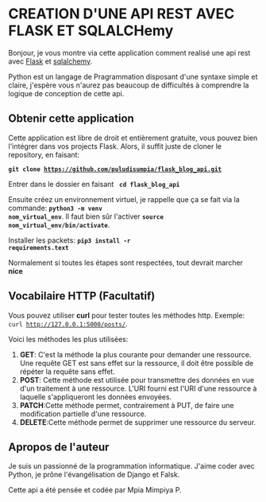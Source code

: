 # CREATION D'UNE API REST AVEC FLASK ET SQLALCHemy

Bonjour, je vous montre via cette application comment realisé une api rest avec [Flask](https://flask.palletsprojects.com) et [sqlalchemy](https://docs.sqlalchemy.org). 

Python est un langage de Pragrammation disposant d'une syntaxe simple et claire, j'espère vous n'aurez pas beaucoup de difficultés à comprendre la logique de conception de cette api.

## Obtenir cette application


Cette application est libre de droit et entièrement gratuite, vous pouvez bien l'intégrer dans vos projects Flask.
Alors, il suffit juste de cloner le repository, en faisant:

**<code>git clone https://github.com/puludisumpia/flask_blog_api.git</code>**

Entrer dans le dossier en faisant **<code> cd flask_blog_api </code>**

Ensuite créez un environnement virtuel, je rappelle que ça se fait via la commande: **<code>python3 -m venv nom_virtual_env</code>**. Il faut bien sûr l'activer **<code>source nom_virtual_env/bin/activate</code>**.

Installer les packets: **<code>pip3 install -r requirements.text</code>**

Normalement si toutes les étapes sont respectées, tout devrait marcher  **nice**

## Vocabilaire HTTP (Facultatif)

Vous pouvez utiliser **curl** pour tester toutes les méthodes http.
Exemple: <code>curl http://127.0.0.1:5000/posts/</code>.

Voici les méthodes les plus utilisées:
1. **GET**: C'est la méthode la plus courante pour demander une ressource. Une requête GET est sans effet sur la ressource, il doit être possible de répéter la requête sans effet.
2. **POST**: Cette méthode est utilisée pour transmettre des données en vue d'un traitement à une ressource. L'URI fourni est l'URI d'une ressource à laquelle s'appliqueront les données envoyées.
3. **PATCH**:Cette méthode permet, contrairement à PUT, de faire une modification partielle d'une ressource.
4. **DELETE**:Cette méthode permet de supprimer une ressource du serveur.


## Apropos de l'auteur

Je suis un passionné de la programmation informatique. J'aime coder avec Python, je prône l'évangélisation de Django et Falsk. 

Cette api a été pensée et codée par Mpia Mimpiya P.


